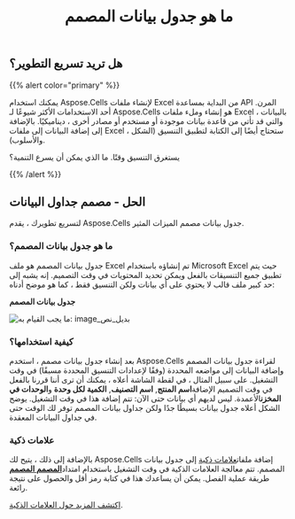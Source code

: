 ﻿---
title: ما هو جدول بيانات المصمم
type: docs
weight: 50
url: /ar/python-java/what-is-a-designer-spreadsheet/
---
## **هل تريد تسريع التطوير؟**

{{% alert color="primary" %}}

يمكنك استخدام Aspose.Cells لإنشاء ملفات Excel من البداية بمساعدة API المرن. أحد الاستخدامات الأكثر شيوعًا لـ Aspose.Cells هو إنشاء وملء ملفات Excel بالبيانات ، والتي قد تأتي من قاعدة بيانات موجودة أو مستخدم أو مصادر أخرى ، ديناميكيًا. بالإضافة إلى إضافة البيانات إلى ملفات Excel ، ستحتاج أيضًا إلى الكتابة لتطبيق التنسيق (الشكل والأسلوب).

يستغرق التنسيق وقتًا. ما الذي يمكن أن يسرع التنمية؟

{{% /alert %}}

## **الحل - مصمم جداول البيانات**

لتسريع تطويرك ، يقدم Aspose.Cells جدول بيانات مصمم الميزات المثير.

### **ما هو جدول بيانات المصمم؟**

جدول بيانات المصمم هو ملف Excel تم إنشاؤه باستخدام Microsoft Excel حيث يتم تطبيق جميع التنسيقات بالفعل ويمكن تحديد المحتويات في وقت التصميم. إنه يشبه إلى حد كبير ملف قالب لا يحتوي على أي بيانات ولكن التنسيق فقط ، كما هو موضح أدناه:

**جدول بيانات المصمم**

![ما يجب القيام به: image_بديل_نص](what-is-a-designer-spreadsheet_1.png)

### **كيفية استخدامها؟**

 بعد إنشاء جدول بيانات مصمم ، استخدم Aspose.Cells لقراءة جدول بيانات المصمم وإضافة البيانات إلى مواضعه المحددة (وفقًا لإعدادات التنسيق المحددة مسبقًا) في وقت التشغيل. على سبيل المثال ، في لقطة الشاشة أعلاه ، يمكنك أن ترى أننا قررنا بالفعل في وقت التصميم الإضافة**اسم المنتج**, **اسم التصنيف**, **الكمية لكل وحدة** و**الوحدات في المخزن**الأعمدة. ليس لديهم أي بيانات حتى الآن: تتم إضافة هذا في وقت التشغيل. يوضح الشكل أعلاه جدول بيانات بسيطًا جدًا ولكن جداول بيانات المصمم توفر لك الوقت حتى في جداول البيانات المعقدة.

### **علامات ذكية**

 بالإضافة إلى ذلك ، يتيح لك Aspose.Cells إضافة ملفات[علامات ذكية](/cells/ar/python-java/smart-markers/) إلى جدول بيانات المصمم. تتم معالجة العلامات الذكية في وقت التشغيل باستخدام امتداد[**المصمم المصمم**](https://reference.aspose.com/cells/python-java/asposecells.api/WorkbookDesigner) طريقة عملية الفصل. يمكن أن يساعدك هذا في كتابة رمز أقل والحصول على نتيجة رائعة.

[اكتشف المزيد حول العلامات الذكية](/cells/ar/python-java/smart-markers/).
